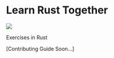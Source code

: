 # Learn Rust Together

[<img src="https://img.shields.io/badge/-Telegram-blue?logo=telegram">](https://t.me/learnrusttogether)

Exercises in Rust

[Contributing Guide Soon...]

